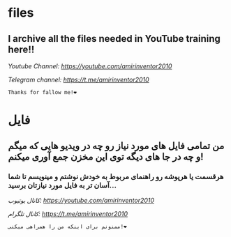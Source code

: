# files
## I archive all the files needed in YouTube training here!!
*Youtube Channel: https://youtube.com/amirinventor2010*

*Telegram channel: https://t.me/amirinventor2010*

```Thanks for fallow me!❤️```

# فایل
## من تمامی فایل های مورد نیاز رو چه در ویدیو هایی که میگم و چه در جا های دیگه توی این مخزن جمع آوری میکنم!
### هرقسمت یا هرپوشه رو راهنمای مربوط به خودش نوشتم و مینویسم تا شما آسان تر به فایل مورد نیازتان برسید...
*کانال یوتیوب: https://youtube.com/amirinventor2010*

*کانال تلگرام: https://t.me/amirinventor2010*

```ممنونم برای اینکه من را همراهی میکنی!❤️```


